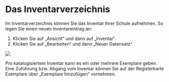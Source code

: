 # Das Inventarverzeichnis
Im Inventarverzeichnis können Sie das Inventar Ihrer Schule aufnehmen. So legen Sie einen neuen Inventareintrag an:

1.	Klicken Sie auf „Ansicht“ und dann auf „Inventar“.
2.	Klicken Sie auf „Bearbeiten“ und dann „Neuer Datensatz“.
 
 ![](/images/inventarverzeichnis/inventarverzeichnis.png)
 
Pro katalogisiertem Inventar kann es ein oder mehrere Exemplare geben. Eine Zuführung bzw. Abgang vom Inventar können Sie auf der Registerkarte Exemplare über „Exemplare hinzufügen“  vornehmen. 
